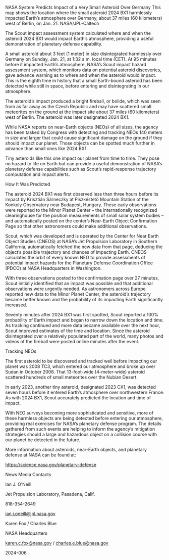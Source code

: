 NASA System Predicts Impact of a Very Small Asteroid Over Germany 
 This map shows the location where the small asteroid 2024 BX1 harmlessly impacted Earth’s atmosphere over Germany, about 37 miles (60 kilometers) west of Berlin, on Jan. 21. NASA/JPL-Caltech

The Scout impact assessment system calculated where and when the asteroid 2024 BX1 would impact Earth’s atmosphere, providing a useful demonstration of planetary defense capability.

A small asteroid about 3 feet (1 meter) in size disintegrated harmlessly over Germany on Sunday, Jan. 21, at 1:32 a.m. local time (CET). At 95 minutes before it impacted Earth’s atmosphere, NASA’s Scout impact hazard assessment system, which monitors data on potential asteroid discoveries, gave advance warning as to where and when the asteroid would impact. This is the eighth time in history that a small Earth-bound asteroid has been detected while still in space, before entering and disintegrating in our atmosphere.

The asteroid’s impact produced a bright fireball, or bolide, which was seen from as far away as the Czech Republic and may have scattered small meteorites on the ground at the impact site about 37 miles (60 kilometers) west of Berlin. The asteroid was later designated 2024 BX1.

While NASA reports on near-Earth objects (NEOs) of all sizes, the agency has been tasked by Congress with detecting and tracking NEOs 140 meters in size and larger that could cause significant damage on the ground if they should impact our planet. Those objects can be spotted much further in advance than small ones like 2024 BX1.

Tiny asteroids like this one impact our planet from time to time. They pose no hazard to life on Earth but can provide a useful demonstration of NASA’s planetary defense capabilities such as Scout’s rapid-response trajectory computation and impact alerts.

How It Was Predicted

The asteroid 2024 BX1 was first observed less than three hours before its impact by Krisztián Sárneczky at Piszkéstető Mountain Station of the Konkoly Observatory near Budapest, Hungary. These early observations were reported to the Minor Planet Center – the internationally recognized clearinghouse for the position measurements of small solar system bodies – and automatically posted on the center’s Near-Earth Object Confirmation Page so that other astronomers could make additional observations.

Scout, which was developed and is operated by the Center for Near Earth Object Studies (CNEOS) at NASA’s Jet Propulsion Laboratory in Southern California, automatically fetched the new data from that page, deducing the object’s possible trajectory and chances of impacting Earth. CNEOS calculates the orbit of every known NEO to provide assessments of potential impact hazards for the Planetary Defense Coordination Office (PDCO) at NASA Headquarters in Washington.

With three observations posted to the confirmation page over 27 minutes, Scout initially identified that an impact was possible and that additional observations were urgently needed. As astronomers across Europe reported new data to the Minor Planet Center, the asteroid’s trajectory became better known and the probability of its impacting Earth significantly increased.

Seventy minutes after 2024 BX1 was first spotted, Scout reported a 100% probability of Earth impact and began to narrow down the location and time. As tracking continued and more data became available over the next hour, Scout improved estimates of the time and location. Since the asteroid disintegrated over a relatively populated part of the world, many photos and videos of the fireball were posted online minutes after the event.

Tracking NEOs

The first asteroid to be discovered and tracked well before impacting our planet was 2008 TC3, which entered our atmosphere and broke up over Sudan in October 2008. That 13-foot-wide (4-meter-wide) asteroid scattered hundreds of small meteorites over the Nubian Desert.

In early 2023, another tiny asteroid, designated 2023 CX1, was detected seven hours before it entered Earth’s atmosphere over northwestern France. As with 2024 BX1, Scout accurately predicted the location and time of impact.

With NEO surveys becoming more sophisticated and sensitive, more of these harmless objects are being detected before entering our atmosphere, providing real exercises for NASA’s planetary defense program. The details gathered from such events are helping to inform the agency’s mitigation strategies should a large and hazardous object on a collision course with our planet be detected in the future.

More information about asteroids, near-Earth objects, and planetary defense at NASA can be found at:

https://science.nasa.gov/planetary-defense

News Media Contacts

Ian J. O’Neill

Jet Propulsion Laboratory, Pasadena, Calif.

818-354-2649

ian.j.oneill@jpl.nasa.gov

Karen Fox / Charles Blue

NASA Headquarters

karen.c.fox@nasa.gov / charles.e.blue@nasa.gov

2024-006